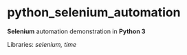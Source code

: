 # python_selenium_automation

**Selenium** automation demonstration in **Python 3**

Libraries: *selenium, time*
